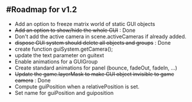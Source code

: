 #Roadmap for v1.2
----------------------

* Add an option to freeze matrix world of static GUI objects
* ~~Add an option to show/hide the whole GUI~~ : Done
* Don't add the active camera in scene.activeCameras if already added.
* ~~dispose GUI system should delete all objects and groups~~ : Done
* create function guiSystem.getCamera();
* update the text parameter on guitext
* Enable animations for a GUIGroup
* Create standard animations for panel (bounce, fadeOut, fadeIn, ...)
* ~~Update the game.layerMask to make GUI object invisible to game camera~~ : Done
* Compute guiPosition when a relativePosition is set.
* Set name for guiPosition and guiposition